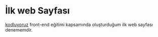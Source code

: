 # İlk web Sayfası

[kodluyoruz](https://kodluyoruz.org) front-end eğitimi kapsamında oluşturduğum ilk web sayfası denememdir.
